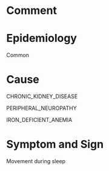 # Comment

# Epidemiology

Common

# Cause

CHRONIC_KIDNEY_DISEASE

PERIPHERAL_NEUROPATHY

IRON_DEFICIENT_ANEMIA

# Symptom and Sign

Movement during sleep
